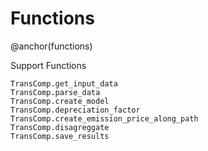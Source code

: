 # Functions
@anchor(functions)

Support Functions

```@docs
TransComp.get_input_data
TransComp.parse_data
TransComp.create_model
TransComp.depreciation_factor
TransComp.create_emission_price_along_path
TransComp.disagreggate
TransComp.save_results
```
